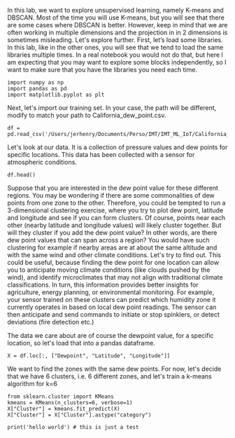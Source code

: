 In this lab, we want to explore unsupervised learning, namely K-means and DBSCAN. Most of the time you will use K-means, but you will see that there are some cases where DBSCAN is better. 
However, keep in mind that we are often working in multiple dimensions and the projection in in 2 dimensions is sometimes misleading. Let's explore further.
First, let’s load some libraries. In this lab, like in the other ones, you will see that we tend to load the same libraries multiple times. In a real notebook you would not do that, but here I am expecting that you may want to explore some blocks independently, so I want to make sure that you have the libraries you need each time. 

```shell
import numpy as np
import pandas as pd
import matplotlib.pyplot as plt 
```

Next, let's import our training set. In your case, the path will be different, modify to match your path to California_dew_point.csv. 

```shell
df = pd.read_csv('/Users/jerhenry/Documents/Perso/IMT/IMT_ML_IoT/California_dew_point.csv')
```

Let's look at our data. It is a collection of pressure values and dew points for specific locations. This data has been collected with a sensor for atmospheric conditions.


```shell
df.head()
```

Suppose that you are interested in the dew point value for these different regions. You may be wondering if there are some commonalities of dew points from one zone to the other.
 Therefore, you could be tempted to run a 3-dimensional clustering exercise, where you try to plot dew point, latitude and longitude and see if you can form clusters. 
Of course, points near each other (nearby latitude and longitude values) will likely cluster together. 
But will they cluster if you add the dew point value? 
In other words, are there dew point values that can span across a region? 
You would have such clustering for example if nearby areas are at about the same altitude and with the same wind and other climate conditions. Let's try to find out. 
This could be useful, because finding the dew point for one location can allow you to anticipate moving climate conditions (like clouds pushed by the wind), and identify microclimates that may not align with traditional climate classifications.
In turn, this information provides better insights for agriculture, energy planning, or environmental monitoring. For example, your sensor trained on these clusters can predict which humidity zone it currently operates in based on local dew point readings.
The sensor can then anticipate and send commands to initiate or stop spinklers, or detect deviations (fire detection etc.)


The data we care about are of course the dewpoint value, for a specific location, so let's load that into a pandas dataframe.

```shell
X = df.loc[:, ["Dewpoint", "Latitude", "Longitude"]]
```

We want to find the zones with the same dew points. For now, let's decide that we have 6 clusters, i.e. 6 different zones, and let's train a k-means algorithm for k=6

```shell
from sklearn.cluster import KMeans
kmeans = KMeans(n_clusters=6, verbose=1)
X["Cluster"] = kmeans.fit_predict(X)
X["Cluster"] = X["Cluster"].astype("category")
```







```shell
print('hello world') # this is just a test
```
